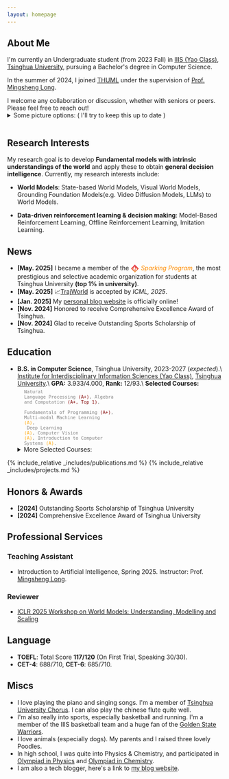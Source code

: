 ```yaml
---
layout: homepage
---
```


## About Me

I'm currently an Undergraduate student (from 2023 Fall) in [IIIS (Yao Class)](https://iiis.tsinghua.edu.cn/en/), [Tsinghua University](https://www.tsinghua.edu.cn/en/), pursuing a Bachelor's degree in Computer Science. 

In the summer of 2024, I joined [THUML](https://github.com/thuml) under the supervision of [Prof. Mingsheng Long](http://ise.thss.tsinghua.edu.cn/~mlong/).

<p style="margin-bottom: 0;">I welcome any collaboration or discussion, whether with seniors or peers. Please feel free to reach out!</p>
<details style="margin-top: 0;">
<summary style="margin-bottom: 0;">Some picture options: ( I'll try to keep this up to date )</summary>
<link rel="stylesheet" href="./assets/css/simple-slider.css" style="margin-top: 0;">
<div class="simple-gallery" style="margin-top: 0;">
  <text style="text-align: left; margin-top: 0;">Inspired by <a href="https://people.eecs.berkeley.edu/~pabbeel/">Pieter Abbeel</a>'s homepage. Photos are taken within the past year.</text>
  <div style="height: 0.5em;"></div>
  <div class="gallery-container">
    <div class="gallery-item active">
      <img class="gallery-img" src="/assets/img/IMG_7629.JPG">
      <div class="gallery-caption">Giving a talk on my recent work (first from the right) 🗣️</div>
    </div>
    <div class="gallery-item">
      <img class="gallery-img" src="/assets/img/eating.jpg">
      <div class="gallery-caption">Eating 😋</div>
    </div>
    <div class="gallery-item">
      <img class="gallery-img" src="/assets/img/chillin.jpg">
      <div class="gallery-caption">Hanging out with friends (second from left) 🤣</div>
    </div>
    <div class="gallery-item">
      <img class="gallery-img" src="/assets/img/IMG_7631.JPG">
      <div class="gallery-caption">Cuddling my dog at home 🐕</div>
    </div>
    <div class="gallery-side-nav">
      <button class="gallery-btn prev" aria-label="Previous image">
        <svg viewBox="0 0 50 80" width="16" height="16" xml:space="preserve">
          <polyline fill="none" stroke="currentColor" stroke-width="8" stroke-linecap="round" stroke-linejoin="round" points="45,75 5,40 45,5"></polyline>
        </svg>
      </button>
      <button class="gallery-btn next" aria-label="Next image">
        <svg viewBox="0 0 50 80" width="16" height="16" xml:space="preserve">
          <polyline fill="none" stroke="currentColor" stroke-width="8" stroke-linecap="round" stroke-linejoin="round" points="5,5 45,40 5,75"></polyline>
        </svg>
      </button>
    </div>
  </div>
  <div class="gallery-nav">
    <div class="gallery-dots">
      <span class="gallery-dot active" data-index="0"></span>
      <span class="gallery-dot" data-index="1"></span>
      <span class="gallery-dot" data-index="2"></span>
      <span class="gallery-dot" data-index="3"></span>
    </div>
  </div>
</div>
<script src="./assets/js/simple-gallery.js"></script>
</details>
<div style="height: 1em;"></div>

## Research Interests
My research goal is to develop **Fundamental models with intrinsic understandings of the world** and apply these to obtain **general decision intelligence**. Currently, my research interests include:

- **World Models**: State-based World Models, Visual World Models, Grounding Foundation Models(e.g. Video Diffusion Models, LLMs) to World Models.

- **Data-driven reinforcement learning & decision making**: Model-Based Reinforcement Learning, Offline Reinforcement Learning, Imitation Learning.

## News
- **[May. 2025]** I became a member of the <img src="/assets/img/spark.png" width="20" height="20" style="vertical-align: text-top; margin-right: 0px"> <span style="color: #FF8C00">_Sparking Program_</span>, the most prestigious and selective academic organization for students at Tsinghua University **(top 1% in university)**.
- **[May. 2025]** 📈[TrajWorld](https://arxiv.org/abs/2502.01366) is accepted by _ICML, 2025_.
- **[Jan. 2025]** My [personal blog website](https://knightnemo.github.io/blog/) is officially online!
- **[Nov. 2024]** Honored to receive Comprehensive Excellence Award of Tsinghua.
- **[Nov. 2024]** Glad to receive Outstanding Sports Scholarship of Tsinghua.

## Education

- **B.S. in Computer Science**, Tsinghua University, 2023-2027 (_expected_).\\
    [Institute for Interdisciplinary Information Sciences (Yao Class)](https://iiis.tsinghua.edu.cn/en/), [Tsinghua University](https://www.tsinghua.edu.cn/en/).\\
    **GPA:** 3.933/4.000, **Rank:** 12/93.\\
    **Selected Courses:** <code style="font-size: 0.75em; display: block; margin-left: 1.5em; margin-top: 0.5em; color: gray;">Natural Language Processing <span style="color: Maroon;">(A+)</span>, Algebra and Computation <span style="color: Maroon;">(A+, Top 1)</span>,<br> Fundamentals of Programming <span style="color: Maroon;">(A+)</span>, Multi-modal Machine Learning <span style="color: orange;">(A)</span>,<br> Deep Learning <span style="color: orange;">(A)</span>, Computer Vision <span style="color: orange;">(A)</span>, Introduction to Computer Systems <span style="color: orange;">(A)</span>.</code>
    <details><summary>More Selected Courses:</summary> <code style="font-size: 0.75em; display: block; margin-left: 1.5em; margin-top: 0em; color: gray;">Basic Principles of Marxism <span style="color: Maroon;">(A+)</span>, The History of Western Music <span style="color: Maroon;">(A+)</span>,<br>Discrete Mathematics II <span style="color: orange;">(A)</span>, Fundamentals of Computer Science <span style="color: orange;">(A)</span>, <br>Advanced Topics in Linear Algebra <span style="color: orange;">(A)</span>, Calculus-A II <span style="color: orange;">(A)</span>, Physics I <span style="color: orange;">(A)</span>.</code></details>

{% include_relative _includes/publications.md %}
{% include_relative _includes/projects.md %}


<!-- {% include_relative _includes/services.md %} -->

## Honors & Awards 
- **[2024]** Outstanding Sports Scholarship of Tsinghua University
- **[2024]** Comprehensive Excellence Award of Tsinghua University

## Professional Services
### Teaching Assistant

- Introduction to Artificial Intelligence, Spring 2025. Instructor: Prof. [Mingsheng Long](http://ise.thss.tsinghua.edu.cn/~mlong/).

### Reviewer
- [ICLR 2025 Workshop on World Models: Understanding, Modelling and Scaling](https://sites.google.com/view/worldmodel-iclr2025/)

## Language
- **TOEFL**: Total Score **117/120** (On First Trial, Speaking 30/30).
- **CET-4**: 688/710, **CET-6**: 685/710.

## Miscs
- I love playing the piano and singing songs. I'm a member of [Tsinghua University Chorus](https://www.arts.tsinghua.edu.cn/info/1084/1493.htm). I can also play the chinese flute quite well.
- I'm also really into sports, especially basketball and running. I'm a member of the IIIS basketball team and a huge fan of the [Golden State Warriors](https://www.nba.com/warriors/).
- I love animals (especially dogs). My parents and I raised three lovely Poodles.
- In high school, I was quite into Physics & Chemistry, and participated in [Olympiad in Physics](http://cpho.pku.edu.cn) and [Olympiad in Chemistry](https://www.chemsoc.org.cn).
- I am also a tech blogger, here's a link to [my blog website](https://knightnemo.github.io/blog/).


